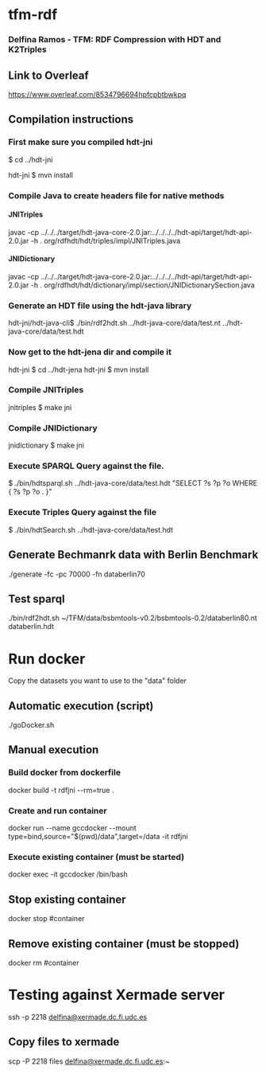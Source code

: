 # tfm-rdf

### Delfina Ramos - TFM: RDF Compression with HDT and K2Triples

## Link to Overleaf

https://www.overleaf.com/8534796694hpfcpbtbwkpq

## Compilation instructions

### First make sure you compiled hdt-jni
$ cd ../hdt-jni

hdt-jni $ mvn install

### Compile Java to create headers file for native methods
#### JNITriples
javac -cp ../../../target/hdt-java-core-2.0.jar:../../../../hdt-api/target/hdt-api-2.0.jar -h . org/rdfhdt/hdt/triples/impl/JNITriples.java 

#### JNIDictionary
javac -cp ../../../target/hdt-java-core-2.0.jar:../../../../hdt-api/target/hdt-api-2.0.jar -h . org/rdfhdt/hdt/dictionary/impl/section/JNIDictionarySection.java 

### Generate an HDT file using the hdt-java library 
hdt-jni/hdt-java-cli$ ./bin/rdf2hdt.sh ../hdt-java-core/data/test.nt ../hdt-java-core/data/test.hdt

### Now get to the hdt-jena dir and compile it
hdt-jni $ cd ../hdt-jena
hdt-jni $ mvn install

### Compile JNITriples
jnitriples $ make jni

### Compile JNIDictionary
jnidictionary $ make jni

### Execute SPARQL Query against the file.
$ ./bin/hdtsparql.sh ../hdt-java-core/data/test.hdt "SELECT ?s ?p ?o WHERE { ?s ?p ?o . }"

### Execute Triples Query against the file
$ ./bin/hdtSearch.sh ../hdt-java-core/data/test.hdt

## Generate Bechmanrk data with Berlin Benchmark

./generate -fc -pc 70000 -fn databerlin70

## Test sparql
./bin/rdf2hdt.sh ~/TFM/data/bsbmtools-v0.2/bsbmtools-0.2/databerlin80.nt databerlin.hdt

# Run docker

Copy the datasets you want to use to the "data" folder

## Automatic execution (script)

./goDocker.sh

## Manual execution

### Build docker from dockerfile
docker build -t rdfjni --rm=true .

### Create and run container
docker run --name gccdocker --mount type=bind,source="$(pwd)/data",target=/data -it rdfjni

### Execute existing container (must be started)
docker exec -it gccdocker /bin/bash

## Stop existing container
docker stop  #container

## Remove existing container (must be stopped)
docker rm #container

# Testing against Xermade server
ssh -p 2218 delfina@xermade.dc.fi.udc.es

## Copy files to xermade
scp -P 2218 files delfina@xermade.dc.fi.udc.es:~